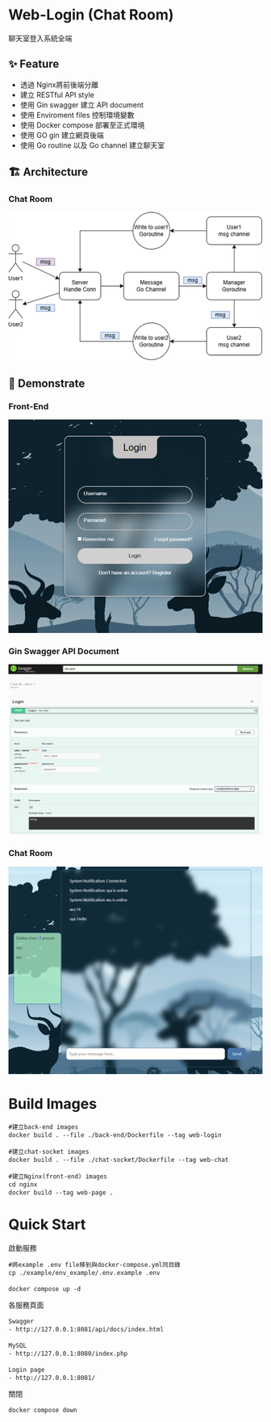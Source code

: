 # Web-Login (Chat Room)
聊天室登入系統全端

## ✨ Feature
- 透過 Nginx將前後端分離
- 建立 RESTful API style
- 使用 Gin swagger 建立 API document
- 使用 Enviroment files 控制環境變數
- 使用 Docker compose 部署至正式環境
- 使用 GO gin 建立網頁後端
- 使用 Go routine 以及 Go channel 建立聊天室

## 🏗️ Architecture
### Chat Room
![CharArch](./assets/ChatArch.png)


## 🎉 Demonstrate
### Front-End
![Front](./assets/Login.png)

### Gin Swagger API Document
![RESTful](./assets/RESTful.png)

### Chat Room
![Char](./assets/Chat.png)

# Build Images

```shell
#建立back-end images
docker build . --file ./back-end/Dockerfile --tag web-login

#建立chat-socket images
docker build . --file ./chat-socket/Dockerfile --tag web-chat

#建立Nginx(front-end) images
cd nginx
docker build --tag web-page .
```

# Quick Start

啟動服務
```shell
#將example .env file移到與docker-compose.yml同目錄
cp ./example/env_example/.env.example .env

docker compose up -d
```

各服務頁面

```
Swagger
- http://127.0.0.1:8081/api/docs/index.html

MySQL
- http://127.0.0.1:8080/index.php

Login page
- http://127.0.0.1:8081/
```

關閉
```shell
docker compose down
```